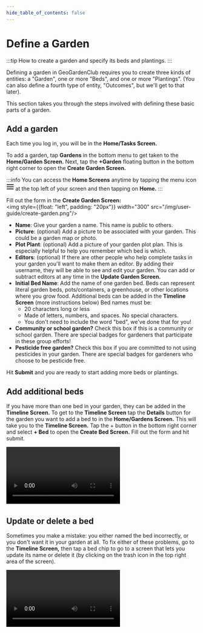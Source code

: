 ```yaml
---
hide_table_of_contents: false
---
```


# Define a Garden

:::tip How to create a garden and specify its beds and plantings.
:::

Defining a garden in GeoGardenClub requires you to create three kinds of entities: a "Garden", one or more "Beds", and one or more "Plantings".  (You can also define a fourth type of entity, "Outcomes", but we'll get to that later). 

This section takes you through the steps involved with defining these basic parts of a garden. 

## Add a garden

Each time you log in, you will be in the **Home/Tasks Screen.**  

To add a garden, tap **Gardens** in the bottom menu to get taken to the **Home/Garden Screen.**  Next, tap the **+Garden** floating button in the bottom right corner to open the **Create Garden Screen.**

:::info You can access the **Home Screens** anytime by tapping the menu icon   <img width="20" src="/img/user-guide/menu-icon.jpg"/> at the top left of your screen and then tapping on **Home.**
:::

Fill out the form in the **Create Garden Screen:**  
<img style={{float: "left", padding: "20px"}} width="300" src="/img/user-guide/create-garden.png"/>

 - **Name**: Give your garden a name.  This name is public to others.
 - **Picture**: (optional) Add a picture to be associated with your garden.  This could be a garden map or photo.
 - **Plot Plant**: (optional)  Add a picture of your garden plot plan.  This is especially helpful to help you remember which bed is which.
 - **Editors**: (optional)  If there are other people who help complete tasks in your garden you'll want to make them an editor.  By adding their username, they will be able to see and edit your garden.  You can add or subtract editors at any time in the **Update Garden Screen.**
 - **Initial Bed Name**: Add the name of one garden bed.  Beds can represent literal garden beds, pots/containers, a greenhouse, or other locations where you grow food.  Additional beds can be added in the **Timeline Screen** (more instructions below)  Bed names must be:
   - 20 characters long or less
   - Made of letters, numbers, and spaces.  No special characters.
   - You don't need to include the word "bed", we've done that for you!  
 - **Community or school garden?**  Check this box if this is a community or school garden.  There are special badges for gardeners that participate in these group efforts!
 - **Pesticide free garden?**  Check this box if you are committed to not using pesticides in your garden.  There are special badges for gardeners who choose to be pesticide free.

Hit **Submit** and you are ready to start adding more beds or plantings.

<div style={{clear:"both"}}></div>

## Add additional beds

If you have more than one bed in your garden, they can be added in the **Timeline Screen.**  To get to the **Timeline Screen** tap the **Details** button for the garden you want to add a bed to in the **Home/Gardens Screen.**  This will take you to the **Timeline Screen.**  Tap the + button in the bottom right corner and select **+ Bed** to open the **Create Bed Screen.**  Fill out the form and hit submit.

<video controls width="300">
  <source src="/img/user-guide/create-bed.mp4"/>
</video>

## Update or delete a bed

Sometimes you make a mistake: you either named the bed incorrectly, or you don't want it in your garden at all.  To fix either of these problems, go to the **Timeline Screen,** then tap a bed chip to go to a screen that lets you update its name or delete it (by clicking on the trash icon in the top right area of the screen).

<video controls width="300">
  <source src="/img/user-guide/update-bed.mp4"/>
</video>

